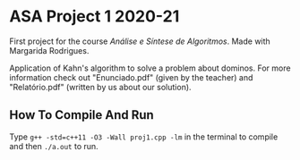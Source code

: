 # ASA Project 1 2020-21
First project for the course *Análise e Síntese de Algoritmos*. Made with Margarida Rodrigues.

Application of Kahn's algorithm to solve a problem about dominos. For more information check out "Enunciado.pdf" (given by the teacher) and "Relatório.pdf" (written by us about our solution).

## How To Compile And Run
Type `g++ -std=c++11 -O3 -Wall proj1.cpp -lm` in the terminal to compile and then `./a.out` to run.
